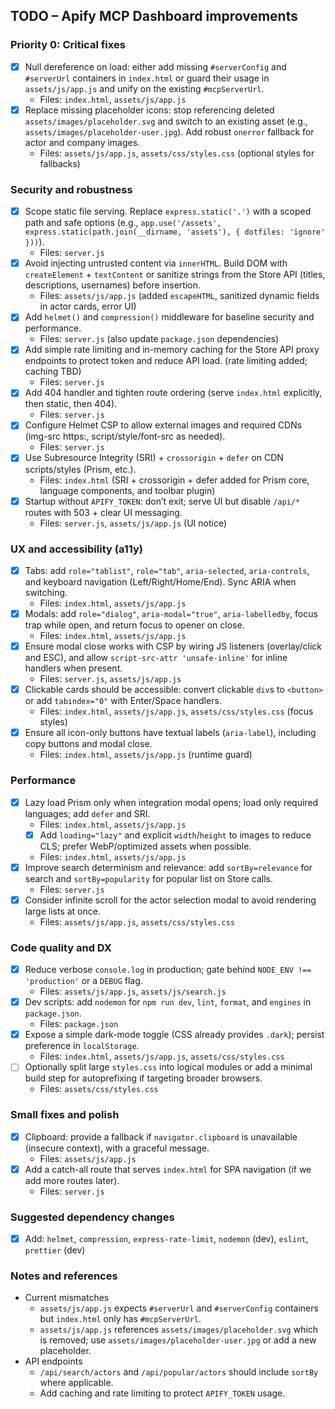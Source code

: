 ## TODO – Apify MCP Dashboard improvements

### Priority 0: Critical fixes
- [x] Null dereference on load: either add missing `#serverConfig` and `#serverUrl` containers in `index.html` or guard their usage in `assets/js/app.js` and unify on the existing `#mcpServerUrl`.
  - Files: `index.html`, `assets/js/app.js`
- [x] Replace missing placeholder icons: stop referencing deleted `assets/images/placeholder.svg` and switch to an existing asset (e.g., `assets/images/placeholder-user.jpg`). Add robust `onerror` fallback for actor and company images.
  - Files: `assets/js/app.js`, `assets/css/styles.css` (optional styles for fallbacks)

### Security and robustness
- [x] Scope static file serving. Replace `express.static('.')` with a scoped path and safe options (e.g., `app.use('/assets', express.static(path.join(__dirname, 'assets'), { dotfiles: 'ignore' }))`).
  - Files: `server.js`
- [x] Avoid injecting untrusted content via `innerHTML`. Build DOM with `createElement` + `textContent` or sanitize strings from the Store API (titles, descriptions, usernames) before insertion.
  - Files: `assets/js/app.js` (added `escapeHTML`, sanitized dynamic fields in actor cards, error UI)
- [x] Add `helmet()` and `compression()` middleware for baseline security and performance.
  - Files: `server.js` (also update `package.json` dependencies)
- [x] Add simple rate limiting and in-memory caching for the Store API proxy endpoints to protect token and reduce API load. (rate limiting added; caching TBD)
  - Files: `server.js`
- [x] Add 404 handler and tighten route ordering (serve `index.html` explicitly, then static, then 404).
  - Files: `server.js`
- [x] Configure Helmet CSP to allow external images and required CDNs (img-src https:, script/style/font-src as needed).
  - Files: `server.js`
- [x] Use Subresource Integrity (SRI) + `crossorigin` + `defer` on CDN scripts/styles (Prism, etc.).
  - Files: `index.html` (SRI + crossorigin + defer added for Prism core, language components, and toolbar plugin)
- [x] Startup without `APIFY_TOKEN`: don’t exit; serve UI but disable `/api/*` routes with 503 + clear UI messaging.
  - Files: `server.js`, `assets/js/app.js` (UI notice)

### UX and accessibility (a11y)
- [x] Tabs: add `role="tablist"`, `role="tab"`, `aria-selected`, `aria-controls`, and keyboard navigation (Left/Right/Home/End). Sync ARIA when switching.
  - Files: `index.html`, `assets/js/app.js`
- [x] Modals: add `role="dialog"`, `aria-modal="true"`, `aria-labelledby`, focus trap while open, and return focus to opener on close.
  - Files: `index.html`, `assets/js/app.js`
- [x] Ensure modal close works with CSP by wiring JS listeners (overlay/click and ESC), and allow `script-src-attr 'unsafe-inline'` for inline handlers when present.
  - Files: `server.js`, `assets/js/app.js`
- [x] Clickable cards should be accessible: convert clickable `div`s to `<button>` or add `tabindex="0"` with Enter/Space handlers.
  - Files: `index.html`, `assets/js/app.js`, `assets/css/styles.css` (focus styles)
- [x] Ensure all icon-only buttons have textual labels (`aria-label`), including copy buttons and modal close.
  - Files: `index.html`, `assets/js/app.js` (runtime guard)

### Performance
- [x] Lazy load Prism only when integration modal opens; load only required languages; add `defer` and SRI.
  - Files: `index.html`, `assets/js/app.js`
  - [x] Add `loading="lazy"` and explicit `width`/`height` to images to reduce CLS; prefer WebP/optimized assets when possible.
  - Files: `index.html`, `assets/js/app.js`
- [x] Improve search determinism and relevance: add `sortBy=relevance` for search and `sortBy=popularity` for popular list on Store calls.
  - Files: `server.js`
- [x] Consider infinite scroll for the actor selection modal to avoid rendering large lists at once.
  - Files: `assets/js/app.js`, `assets/css/styles.css`


### Code quality and DX
- [x] Reduce verbose `console.log` in production; gate behind `NODE_ENV !== 'production'` or a `DEBUG` flag.
  - Files: `assets/js/app.js`, `assets/js/search.js`
- [x] Dev scripts: add `nodemon` for `npm run dev`, `lint`, `format`, and `engines` in `package.json`.
  - Files: `package.json`
- [x] Expose a simple dark-mode toggle (CSS already provides `.dark`); persist preference in `localStorage`.
  - Files: `index.html`, `assets/js/app.js`, `assets/css/styles.css`
- [ ] Optionally split large `styles.css` into logical modules or add a minimal build step for autoprefixing if targeting broader browsers.
  - Files: `assets/css/styles.css`

### Small fixes and polish
- [x] Clipboard: provide a fallback if `navigator.clipboard` is unavailable (insecure context), with a graceful message.
  - Files: `assets/js/app.js`
- [x] Add a catch-all route that serves `index.html` for SPA navigation (if we add more routes later).
  - Files: `server.js`

### Suggested dependency changes
- [x] Add: `helmet`, `compression`, `express-rate-limit`, `nodemon` (dev), `eslint`, `prettier` (dev)

### Notes and references
- Current mismatches
  - `assets/js/app.js` expects `#serverUrl` and `#serverConfig` containers but `index.html` only has `#mcpServerUrl`.
  - `assets/js/app.js` references `assets/images/placeholder.svg` which is removed; use `assets/images/placeholder-user.jpg` or add a new placeholder.
- API endpoints
  - `/api/search/actors` and `/api/popular/actors` should include `sortBy` where applicable.
  - Add caching and rate limiting to protect `APIFY_TOKEN` usage.


